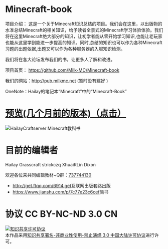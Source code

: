 # Minecraft-book 

项目介绍：
这是一个关于Minecraft知识总结的项目。我们会在这里，以出版物的水准总结Minecraft的相关知识，给予读者全景式的Minecraft学习体验体验。我们将在这里Minecraft绝大部分的知识，让初学者能从零开始学习知识,也能让老玩家也能从这里学到能进一步提高的知识。同时,总结的知识也可以作为各种Minecraft习题的出题依据,出题又可以作为各种服务器的入服知识检测。 

我们将在各大论坛发布我们的书，让更多人了解和改进。

项目首页： <https://github.com/Milk-MC/Minecraft-book>

我们的网站：<http://pub.milkmc.net> (暂时没有建好 )

OneNote：Hailay的笔记本“Minecraft”中的“Minecraft-Book”


# [预览(几个月前的版本)（点击）](http://book.windmill-town.club/)

![HailayCraftserver Minecraft教科书](images/页01.jpg)


# 目前的编辑者

Hailay Grasscraft strickczq XhuaiRLin Dixon

欢迎各位来共同编辑教材~Q群：[737744130](http://shang.qq.com/wpa/qunwpa?idkey=d36adb27045affe1e7a68bda61f72f46ab8dff6ee6bd5906b61659dc8ab95df9)

* <http://get.ftqq.com/6914.get>互联网出版套路出版
* <https://www.jianshu.com/p/7c77e23c6cef>简书

# 协议 CC BY-NC-ND 3.0 CN
<a rel="license" href="http://creativecommons.org/licenses/by-nc-nd/3.0/cn/"><img alt="知识共享许可协议" style="border-width:0" src="https://i.creativecommons.org/l/by-nc-nd/3.0/cn/88x31.png" /></a><br />本作品采用<a rel="license" href="http://creativecommons.org/licenses/by-nc-nd/3.0/cn/">知识共享署名-非商业性使用-禁止演绎 3.0 中国大陆许可协议</a>进行许可。
